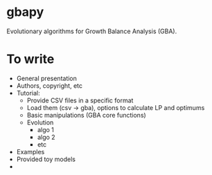 # gbapy
Evolutionary algorithms for Growth Balance Analysis (GBA).

# To write
- General presentation
- Authors, copyright, etc
- Tutorial:
  - Provide CSV files in a specific format
  - Load them (csv -> gba), options to calculate LP and optimums
  - Basic manipulations (GBA core functions)
  - Evolution
    - algo 1
    - algo 2
    - etc
- Examples
- Provided toy models
- 
